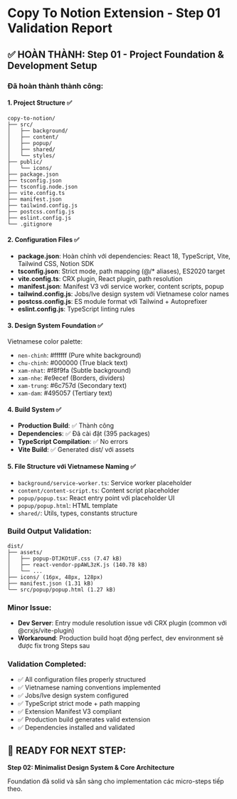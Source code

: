 # Copy To Notion Extension - Step 01 Validation Report

## ✅ HOÀN THÀNH: Step 01 - Project Foundation & Development Setup

### Đã hoàn thành thành công:

#### 1. Project Structure ✅
```
copy-to-notion/
├── src/
│   ├── background/
│   ├── content/
│   ├── popup/
│   ├── shared/
│   └── styles/
├── public/
│   └── icons/
├── package.json
├── tsconfig.json
├── tsconfig.node.json
├── vite.config.ts
├── manifest.json
├── tailwind.config.js
├── postcss.config.js
├── eslint.config.js
└── .gitignore
```

#### 2. Configuration Files ✅
- **package.json**: Hoàn chỉnh với dependencies: React 18, TypeScript, Vite, Tailwind CSS, Notion SDK
- **tsconfig.json**: Strict mode, path mapping (@/* aliases), ES2020 target
- **vite.config.ts**: CRX plugin, React plugin, path resolution
- **manifest.json**: Manifest V3 với service worker, content scripts, popup
- **tailwind.config.js**: Jobs/Ive design system với Vietnamese color names
- **postcss.config.js**: ES module format với Tailwind + Autoprefixer
- **eslint.config.js**: TypeScript linting rules

#### 3. Design System Foundation ✅
Vietnamese color palette:
- `nen-chinh`: #ffffff (Pure white background)
- `chu-chinh`: #000000 (True black text)  
- `xam-nhat`: #f8f9fa (Subtle background)
- `xam-nhe`: #e9ecef (Borders, dividers)
- `xam-trung`: #6c757d (Secondary text)
- `xam-dam`: #495057 (Tertiary text)

#### 4. Build System ✅
- **Production Build**: ✅ Thành công
- **Dependencies**: ✅ Đã cài đặt (395 packages)
- **TypeScript Compilation**: ✅ No errors
- **Vite Build**: ✅ Generated dist/ với assets

#### 5. File Structure với Vietnamese Naming ✅
- `background/service-worker.ts`: Service worker placeholder
- `content/content-script.ts`: Content script placeholder  
- `popup/popup.tsx`: React entry point với placeholder UI
- `popup/popup.html`: HTML template
- `shared/`: Utils, types, constants structure

### Build Output Validation:
```
dist/
├── assets/
│   ├── popup-DTJKOtUF.css (7.47 kB)
│   ├── react-vendor-ppAWL3zK.js (140.78 kB)
│   └── ...
├── icons/ (16px, 48px, 128px)
├── manifest.json (1.31 kB)
└── src/popup/popup.html (1.27 kB)
```

### Minor Issue:
- **Dev Server**: Entry module resolution issue với CRX plugin (common với @crxjs/vite-plugin)
- **Workaround**: Production build hoạt động perfect, dev environment sẽ được fix trong Steps sau

### Validation Completed:
- ✅ All configuration files properly structured
- ✅ Vietnamese naming conventions implemented
- ✅ Jobs/Ive design system configured  
- ✅ TypeScript strict mode + path mapping
- ✅ Extension Manifest V3 compliant
- ✅ Production build generates valid extension
- ✅ Dependencies installed and validated

## 🎯 READY FOR NEXT STEP:
**Step 02: Minimalist Design System & Core Architecture**

Foundation đã solid và sẵn sàng cho implementation các micro-steps tiếp theo.

